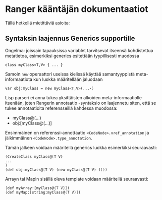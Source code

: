 
# Ranger kääntäjän dokumentaatiot

Tällä hetkellä mietittäviä asioita:

## Syntaksin laajennus Generics supportille

Ongelma: joissain tapauksissa variablet tarvitsevat itseensä kohdistettua metatietoa, esimerkiksi
generics  esitettään tyypillisesti muodossa
```
class myClass<T,V> { ... }
```
Samoin `new` operaattori useissa kielissä käyttää samantyyppistä meta-informaatiota kun luokka määritellään jaluodaan
```
var obj:myClass = new myClass<T,V>(...-)
```

Lisp parseri ei anna tukea yksittäisten alkoiden meta-informaatiolle itsenään, joten Rangerin
annotaatio -syntaksio on laajennetu siten, että se tukee annotaatioita referensseillä kahdessa muodossa:
- myClass@(...)
- obj:[myClass@(...)]

Ensimmäinen on referenssi-annottaatio `<CodeNode>.vref_annotation` ja jälkimmäinen `<CodeNode>.type_annotation`.

Tämän jälkeen voidaan määritellä generics luokka esimerkiksi seuraavasti:
```
(CreateClass myClass@(T V)
...
)
(def obj:myClass@(T V) (new myClass@(T V) ()))
```

Arrayn tai Mapin sisällä oleva template voidaan määritellä seuraavasti:
```
(def myArray:[myClass@(T V)])
(def myMap:[string:myClass@(T V)])
```


